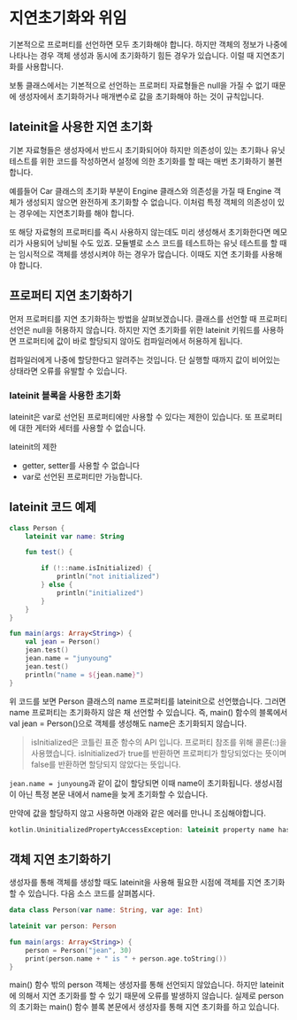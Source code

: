 # 지연초기화와 위임

기본적으로 프로퍼티를 선언하면 모두 초기화해야 합니다. 하지만 객체의 정보가 나중에 나타나는 경우 객체 생성과 동시에 초기화하기 힘든 경우가 있습니다. 이럴 때 지연초기화를 사용합니다.

보통 클래스에서는 기본적으로 선언하는 프로퍼티 자료형들은 null을 가질 수 없기 때문에 생성자에서 초기화하거나 매개변수로 값을 초기화해야 하는 것이 규칙입니다.

## lateinit을 사용한 지연 초기화

기본 자료형들은 생성자에서 반드시 초기화되어야 하지만 의존성이 있는 초기화나 유닛 테스트를 위한 코드를 작성하면서 설정에 의한 초기화를 할 때는 매번 초기화하기 불편합니다.

예를들어 Car 클래스의 초기화 부분이 Engine 클래스와 의존성을 가질 때 Engine 객체가 생성되지 않으면 완전하게 초기화할 수 없습니다. 이처럼 특정 객체의 의존성이 있는 경우에는 지연초기화를 해야 합니다.

또 해당 자료형의 프로퍼티를 즉시 사용하지 않는데도 미리 생성해서 초기화한다면 메모리가 사용되어 낭비될 수도 있죠. 모듈별로 소스 코드를 테스트하는 유닛 테스트를 할 때는 임시적으로 객체를 생성시켜야 하는 경우가 많습니다. 이때도 지연 초기화를 사용해야 합니다.

## 프로퍼티 지연 초기화하기

먼저 프로퍼티를 지연 초기화하는 방법을 살펴보겠습니다. 클래스를 선언할 때 프로퍼티 선언은 null을 허용하지 않습니다. 하지만 지연 초기화를 위한 lateinit 키워드를 사용하면 프로퍼티에 값이 바로 할당되지 않아도 컴파일러에서 허용하게 됩니다.

컴파일러에게 나중에 할당한다고 알려주는 것입니다. 단 실행할 때까지 값이 비어있는 상태라면 오류를 유발할 수 있습니다.

### lateinit 블록을 사용한 초기화

lateinit은 var로 선언된 프로퍼티에만 사용할 수 있다는 제한이 있습니다. 또 프로퍼티에 대한 게터와 세터를 사용할 수 없습니다.

lateinit의 제한
- getter, setter를 사용할 수 없습니다
- var로 선언된 프로퍼티만 가능합니다.

## lateinit 코드 예제

```kotlin
class Person {
    lateinit var name: String

    fun test() {

        if (!::name.isInitialized) {
            println("not initialized")
        } else {
            println("initialized")
        }
    }
}

fun main(args: Array<String>) {
    val jean = Person()
    jean.test()
    jean.name = "junyoung"
    jean.test()
    println("name = ${jean.name}")
}
```

위 코드를 보면 Person 클래스의 name 프로퍼티를 lateinit으로 선언했습니다. 그러면 name 프로퍼티는 초기화하지 않은 채 선언할 수 있습니다. 즉, main() 함수의 블록에서 val jean = Person()으로 객체를 생성해도 name은 초기화되지 않습니다. 

> isInitialized은 코틀린 표준 함수의 API 입니다.
프로퍼티 참조를 위해 콜론(::)을 사용했습니다. isInitialized가 true를 반환하면 프로퍼티가 할당되었다는 뜻이며 false를 반환하면 할당되지 않았다는 뜻입니다. 

`jean.name = junyoung`과 같이 값이 할당되면 이때 name이 초기화됩니다. 생성시점이 아닌 특정 본문 내에서 name을 늦게 초기화할 수 있습니다.

만약에 값을 할당하지 않고 사용하면 아래와 같은 에러를 만나니 조심해야합니다.

```kotlin
kotlin.UninitializedPropertyAccessException: lateinit property name has not been initialized
```

## 객체 지연 초기화하기

생성자를 통해 객체를 생성할 때도 lateinit을 사용해 필요한 시점에 객체를 지연 초기화할 수 있습니다. 다음 소스 코드를 살펴봅시다.

```kotlin
data class Person(var name: String, var age: Int)

lateinit var person: Person

fun main(args: Array<String>) {
    person = Person("jean", 30)
    print(person.name + " is " + person.age.toString())
}
```

main() 함수 밖의 person 객체는 생성자를 통해 선언되지 않았습니다. 하지만 lateinit에 의해서 지연 초기화를 할 수 있기 때문에 오류를 발생하지 않습니다. 실제로 person의 초기화는 main() 함수 블록 본문에서 생성자를 통해 지연 초기화를 하고 있습니다.
